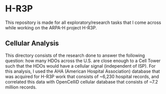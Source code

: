 # H-R3P

This repository is made for all exploratory/research tasks that I come across while working on the ARPA-H project H-R3P.

## Cellular Analysis

This directory consists of the research done to answer the following question: how many HDOs across the U.S. are close enough to a Cell Tower such that the HDOs would have a cellular signal (independent of ISP). For this analysis, I used the AHA (American Hospital Association) database that was acquired for H-R3P work that consists of ~6,230 hospital records, and correlated this data with OpenCelliD cellular database that consists of ~7.2 million records. 
